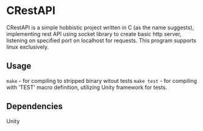 # CRestAPI
CRestAPI is a simple hobbistic project written in C (as the name suggests), implementing rest API using socket library to create basic http server, listening on specified port on localhost for requests. This program supports linux exclusively.

## Usage
`make` - for compiling to stripped binary witout tests
`make test` - for compiling with 'TEST' macro definition, utilizing Unity framework for tests.

## Dependencies
Unity
